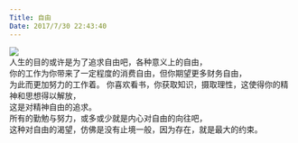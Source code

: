 ```yaml
---
Title: 自由
Date: 2017/7/30 22:43:40
---
```


![](http://imglf.nosdn.127.net/img/UUcvQWZBZk9URHhUNmthQzQxSXpDYktvemtFZ1RPNHVlWHNjZFZSVWRZWjhEejc1L2RWRk5RPT0.jpg?imageView&thumbnail=500x0&quality=96&stripmeta=0&type=jpg)  
人生的目的或许是为了追求自由吧，各种意义上的自由，  
你的工作为你带来了一定程度的消费自由，但你期望更多财务自由，  
为此而更加努力的工作着。
你喜欢看书，你获取知识，摄取理性，这使得你的精神和思想得以解放，  
这是对精神自由的追求。  
所有的勤勉与努力，或多或少就是内心对自由的向往吧，  
这种对自由的渴望，仿佛是没有止境一般，因为存在，就是最大的约束。
